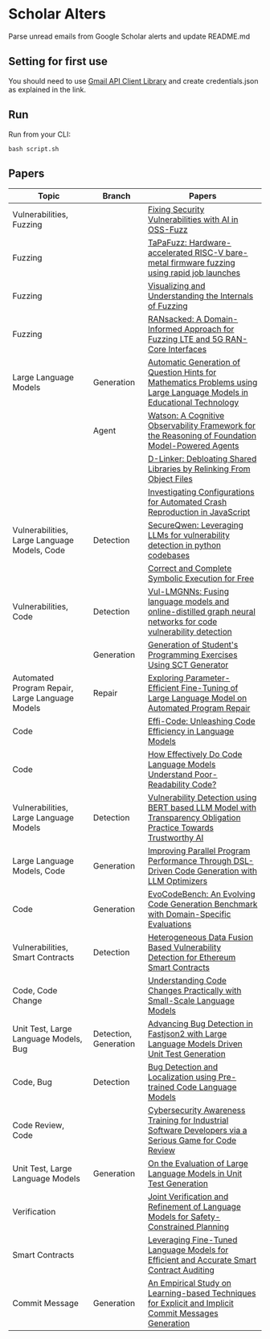 # Scholar Alters
Parse unread emails from Google Scholar alerts and update README.md

## Setting for first use
You should need to use [Gmail API Client Library](https://developers.google.com/gmail/api/quickstart/python) and create
credentials.json as explained in the link.

## Run
Run from your CLI:
```
bash script.sh
```
## Papers

| Topic | Branch | Papers |
| --- | --- | --- |
| Vulnerabilities, Fuzzing |  | [Fixing Security Vulnerabilities with AI in OSS-Fuzz](https://scholar.google.com/scholar_url?url=https://arxiv.org/pdf/2411.03346&hl=en&sa=X&d=6398097898425120745&ei=3OsxZ4WnG8e16rQPxs7MEQ&scisig=AFWwaeauZZK7Eb_OlpWWMfVwP0n-&oi=scholaralrt&hist=apJ4fD8AAAAJ:1087708751057221843:AFWwaeaGSLqn4p2ce8fJ0MSYJvCS&html=&pos=0&folt=art) |
| Fuzzing |  | [TaPaFuzz: Hardware-accelerated RISC-V bare-metal firmware fuzzing using rapid job launches](https://scholar.google.com/scholar_url?url=https://www.sciencedirect.com/science/article/pii/S138376212400225X&hl=en&sa=X&d=11707971653932749245&ei=3OsxZ43eL6S-y9YPv4yW6QM&scisig=AFWwaeaFOC5km6ZyuBqsubAdbNRs&oi=scholaralrt&hist=apJ4fD8AAAAJ:11137134570824175991:AFWwaeZJgvZkFmSwNlRigHvrI7d8&html=&pos=0&folt=rel) |
| Fuzzing |  | [Visualizing and Understanding the Internals of Fuzzing](https://scholar.google.com/scholar_url?url=https://dl.acm.org/doi/abs/10.1145/3691620.3695284&hl=en&sa=X&d=3196985981642554813&ei=3OsxZ43eL6S-y9YPv4yW6QM&scisig=AFWwaeaDyruo9NLOUklyIdyFPElS&oi=scholaralrt&hist=apJ4fD8AAAAJ:11137134570824175991:AFWwaeZJgvZkFmSwNlRigHvrI7d8&html=&pos=1&folt=rel) |
| Fuzzing |  | [RANsacked: A Domain-Informed Approach for Fuzzing LTE and 5G RAN-Core Interfaces](https://scholar.google.com/scholar_url?url=https://nathanielbennett.com/publications/ransacked.pdf&hl=en&sa=X&d=11230534430628479900&ei=3OsxZ43eL6S-y9YPv4yW6QM&scisig=AFWwaeaIO5HvN--uCUhvqqB6PNRn&oi=scholaralrt&hist=apJ4fD8AAAAJ:11137134570824175991:AFWwaeZJgvZkFmSwNlRigHvrI7d8&html=&pos=2&folt=rel) |
| Large Language Models | Generation | [Automatic Generation of Question Hints for Mathematics Problems using Large Language Models in Educational Technology](https://scholar.google.com/scholar_url?url=https://arxiv.org/pdf/2411.03495&hl=vi&sa=X&d=3025150234781701390&ei=3OsxZ9ClOqjB6rQPz6rGiQM&scisig=AFWwaeYsD-pjkf36FZS4_w9o9ezX&oi=scholaralrt&hist=apJ4fD8AAAAJ:13534924455939102554:AFWwaeZN-y-gtbFtywJ0Xio3nYxl&html=&pos=0&folt=cit) |
|  | Agent | [Watson: A Cognitive Observability Framework for the Reasoning of Foundation Model-Powered Agents](https://scholar.google.com/scholar_url?url=https://arxiv.org/pdf/2411.03455&hl=en&sa=X&d=15854966494383568977&ei=3OsxZ9n0J9eS6rQP87fO-AY&scisig=AFWwaeb1kdDULf9PRR_N8x0desg2&oi=scholaralrt&hist=apJ4fD8AAAAJ:5778505219825515303:AFWwaeaDDOggOneW-z6K3HLjAzuP&html=&pos=0&folt=cit) |
|  |  | [D-Linker: Debloating Shared Libraries by Relinking From Object Files](https://scholar.google.com/scholar_url?url=https://ieeexplore.ieee.org/abstract/document/10745870/&hl=en&sa=X&d=5774709092298564345&ei=3OsxZ9n0J9eS6rQP87fO-AY&scisig=AFWwaeYUAhfoICKd79U1krXF37eF&oi=scholaralrt&hist=apJ4fD8AAAAJ:5778505219825515303:AFWwaeaDDOggOneW-z6K3HLjAzuP&html=&pos=1&folt=cit) |
|  |  | [Investigating Configurations for Automated Crash Reproduction in JavaScript](https://scholar.google.com/scholar_url?url=https://openaccess.wgtn.ac.nz/articles/thesis/Investigating_Configurations_for_Automated_Crash_Reproduction_in_JavaScript/27633654/1/files/50303283.pdf&hl=en&sa=X&d=1421409153478681857&ei=3OsxZ9n0J9eS6rQP87fO-AY&scisig=AFWwaeZ-Q9XBNNdlxC1HFA6Oatrp&oi=scholaralrt&hist=apJ4fD8AAAAJ:5778505219825515303:AFWwaeaDDOggOneW-z6K3HLjAzuP&html=&pos=2&folt=cit) |
| Vulnerabilities, Large Language Models, Code | Detection | [SecureQwen: Leveraging LLMs for vulnerability detection in python codebases](https://scholar.google.com/scholar_url?url=https://www.sciencedirect.com/science/article/pii/S0167404824004565&hl=en&sa=X&d=9860232816074901719&ei=3OsxZ7joO7Os6rQPzZTH4AM&scisig=AFWwaeYpKS0J00hu_VEjV02J-1kw&oi=scholaralrt&hist=apJ4fD8AAAAJ:15725322226479601129:AFWwaeYp-8wbw5OHTjoCHLP43E0V&html=&pos=0&folt=rel) |
|  |  | [Correct and Complete Symbolic Execution for Free](https://scholar.google.com/scholar_url?url=https://ebjohnsen.org/publication/24-ifm/24-ifm.pdf&hl=vi&sa=X&d=9149829036098147844&ei=3esxZ4WiBNmDy9YPu8LrcQ&scisig=AFWwaebGMkk_X5jld_uJPIfvJzbI&oi=scholaralrt&hist=apJ4fD8AAAAJ:16065687014273664109:AFWwaeYpvD7V4gPm0ywHhNT6YvSk&html=&pos=0&folt=rel) |
| Vulnerabilities, Code | Detection | [Vul-LMGNNs: Fusing language models and online-distilled graph neural networks for code vulnerability detection](https://scholar.google.com/scholar_url?url=https://www.sciencedirect.com/science/article/pii/S1566253524005268&hl=vi&sa=X&d=16376800686756525134&ei=3esxZ4WiBNmDy9YPu8LrcQ&scisig=AFWwaeatQ43Kg-T6D3Ld5LPt-t4a&oi=scholaralrt&hist=apJ4fD8AAAAJ:16065687014273664109:AFWwaeYpvD7V4gPm0ywHhNT6YvSk&html=&pos=1&folt=rel) |
|  | Generation | [Generation of Student's Programming Exercises Using SCT Generator](https://scholar.google.com/scholar_url?url=https://link.springer.com/chapter/10.1007/978-3-031-73125-9_43&hl=vi&sa=X&d=10260346506631808646&ei=3esxZ4WiBNmDy9YPu8LrcQ&scisig=AFWwaebpzaf34bHNhKfy68zRZec8&oi=scholaralrt&hist=apJ4fD8AAAAJ:16065687014273664109:AFWwaeYpvD7V4gPm0ywHhNT6YvSk&html=&pos=2&folt=rel) |
| Automated Program Repair, Large Language Models | Repair | [Exploring Parameter-Efficient Fine-Tuning of Large Language Model on Automated Program Repair](https://scholar.google.com/scholar_url?url=https://dl.acm.org/doi/abs/10.1145/3691620.3695066&hl=vi&sa=X&d=18109280530866880416&ei=3esxZ4WiBNmDy9YPu8LrcQ&scisig=AFWwaebYRI4adAJZ0PjuM24l1q7P&oi=scholaralrt&hist=apJ4fD8AAAAJ:16065687014273664109:AFWwaeYpvD7V4gPm0ywHhNT6YvSk&html=&pos=3&folt=rel) |
| Code |  | [Effi-Code: Unleashing Code Efficiency in Language Models](https://scholar.google.com/scholar_url?url=https://arxiv.org/pdf/2410.10209&hl=vi&sa=X&d=1109691509604134053&ei=3esxZ4WiBNmDy9YPu8LrcQ&scisig=AFWwaebZo9dlnJQoK-tmCtwbWQPC&oi=scholaralrt&hist=apJ4fD8AAAAJ:16065687014273664109:AFWwaeYpvD7V4gPm0ywHhNT6YvSk&html=&pos=4&folt=rel) |
| Code |  | [How Effectively Do Code Language Models Understand Poor-Readability Code?](https://scholar.google.com/scholar_url?url=https://guxd.github.io/papers/hu2024ase-poorcodesumeval.pdf&hl=en&sa=X&d=4746267297747684651&ei=3esxZ8DzBcqo6rQP-OSAgAs&scisig=AFWwaeb3JzyRNjoPuVgvYpvxu5jx&oi=scholaralrt&hist=apJ4fD8AAAAJ:16488056128958629805:AFWwaeZVy5biUXZBZUZeh3-Oz0_I&html=&pos=1&folt=rel) |
| Vulnerabilities, Large Language Models | Detection | [Vulnerability Detection using BERT based LLM Model with Transparency Obligation Practice Towards Trustworthy AI](https://scholar.google.com/scholar_url?url=https://www.sciencedirect.com/science/article/pii/S2666827024000744&hl=vi&sa=X&d=1529898220563525001&ei=3OsxZ-mcMeG86rQP-8id0AQ&scisig=AFWwaeaYNfJgqLifDSr_UjCpoTqT&oi=scholaralrt&hist=apJ4fD8AAAAJ:11355862984917483435:AFWwaeZvT_NNWQMu4_zZrEW644gW&html=&pos=0&folt=rel) |
| Large Language Models, Code | Generation | [Improving Parallel Program Performance Through DSL-Driven Code Generation with LLM Optimizers](https://scholar.google.com/scholar_url?url=https://arxiv.org/pdf/2410.15625&hl=vi&sa=X&d=3867359641423923108&ei=3OsxZ-mcMeG86rQP-8id0AQ&scisig=AFWwaebamYigLxEw5_WCRRRd5rj5&oi=scholaralrt&hist=apJ4fD8AAAAJ:11355862984917483435:AFWwaeZvT_NNWQMu4_zZrEW644gW&html=&pos=1&folt=rel) |
| Code | Generation | [EvoCodeBench: An Evolving Code Generation Benchmark with Domain-Specific Evaluations](https://scholar.google.com/scholar_url?url=https://arxiv.org/pdf/2410.22821&hl=vi&sa=X&d=3646257196711982514&ei=3OsxZ-mcMeG86rQP-8id0AQ&scisig=AFWwaearxxQNmji-MKNJ7B1GPeOG&oi=scholaralrt&hist=apJ4fD8AAAAJ:11355862984917483435:AFWwaeZvT_NNWQMu4_zZrEW644gW&html=&pos=2&folt=rel) |
| Vulnerabilities, Smart Contracts | Detection | [Heterogeneous Data Fusion Based Vulnerability Detection for Ethereum Smart Contracts](https://scholar.google.com/scholar_url?url=https://link.springer.com/chapter/10.1007/978-981-97-9412-6_27&hl=en&sa=X&d=4101029684720291601&ei=3OsxZ_HyKb616rQP-8Dk4A0&scisig=AFWwaeYf7RBXeCzI5CfDH97ul6e6&oi=scholaralrt&hist=apJ4fD8AAAAJ:6234092987365270793:AFWwaeZHIN6aK_iU38VPuuMoYcVu&html=&pos=0&folt=rel) |
| Code, Code Change |  | [Understanding Code Changes Practically with Small-Scale Language Models](https://scholar.google.com/scholar_url?url=https://dl.acm.org/doi/abs/10.1145/3691620.3694999&hl=en&sa=X&d=9145288900814984675&ei=3OsxZ_HyKb616rQP-8Dk4A0&scisig=AFWwaeZKdA54FinM26b6XDJjvaR5&oi=scholaralrt&hist=apJ4fD8AAAAJ:6234092987365270793:AFWwaeZHIN6aK_iU38VPuuMoYcVu&html=&pos=1&folt=rel) |
| Unit Test, Large Language Models, Bug | Detection, Generation | [Advancing Bug Detection in Fastjson2 with Large Language Models Driven Unit Test Generation](https://scholar.google.com/scholar_url?url=https://arxiv.org/pdf/2410.09414&hl=en&sa=X&d=1156470535898230124&ei=3OsxZ_HyKb616rQP-8Dk4A0&scisig=AFWwaeY9IXIJ6ap8OGfdByRdY46L&oi=scholaralrt&hist=apJ4fD8AAAAJ:6234092987365270793:AFWwaeZHIN6aK_iU38VPuuMoYcVu&html=&pos=2&folt=rel) |
| Code, Bug | Detection | [Bug Detection and Localization using Pre-trained Code Language Models](https://scholar.google.com/scholar_url?url=https://dl.gi.de/bitstreams/1b3e1225-28f4-4696-9245-4c6a57b95702/download&hl=en&sa=X&d=18443862106254586297&ei=3OsxZ_HyKb616rQP-8Dk4A0&scisig=AFWwaeaP1-m3SGGn2r_f-tl-vvpi&oi=scholaralrt&hist=apJ4fD8AAAAJ:6234092987365270793:AFWwaeZHIN6aK_iU38VPuuMoYcVu&html=&pos=3&folt=rel) |
| Code Review, Code |  | [Cybersecurity Awareness Training for Industrial Software Developers via a Serious Game for Code Review](https://scholar.google.com/scholar_url?url=https://aisel.aisnet.org/wi2024/60/&hl=en&sa=X&d=13807661833344529934&ei=3OsxZ5nKIPDIy9YP4cS8yQE&scisig=AFWwaeYxcIPi-hAi6nt9_vslGj-l&oi=scholaralrt&hist=apJ4fD8AAAAJ:4465730527138788254:AFWwaebhnVuF-27TSh32-dm_KGTR&html=&pos=1&folt=cit) |
| Unit Test, Large Language Models | Generation | [On the Evaluation of Large Language Models in Unit Test Generation](https://scholar.google.com/scholar_url?url=https://dl.acm.org/doi/abs/10.1145/3691620.3695529&hl=en&sa=X&d=8784844171427553990&ei=3OsxZ-70MvOx6rQPmJ_XwQs&scisig=AFWwaeZ4yShFQGttG_DtxPmoBqDu&oi=scholaralrt&hist=apJ4fD8AAAAJ:11631047573362457156:AFWwaeYhbBKL65h4pzyKCNru3s-R&html=&pos=1&folt=rel) |
| Verification |  | [Joint Verification and Refinement of Language Models for Safety-Constrained Planning](https://scholar.google.com/scholar_url?url=https://arxiv.org/pdf/2410.14865&hl=en&sa=X&d=9752132239755285061&ei=3OsxZ-70MvOx6rQPmJ_XwQs&scisig=AFWwaebC_9gB3RvXQObIeZUTgrJT&oi=scholaralrt&hist=apJ4fD8AAAAJ:11631047573362457156:AFWwaeYhbBKL65h4pzyKCNru3s-R&html=&pos=2&folt=rel) |
| Smart Contracts |  | [Leveraging Fine-Tuned Language Models for Efficient and Accurate Smart Contract Auditing](https://scholar.google.com/scholar_url?url=https://arxiv.org/pdf/2410.13918&hl=en&sa=X&d=1930181031675207985&ei=3OsxZ-70MvOx6rQPmJ_XwQs&scisig=AFWwaebape6o0xec97bloVjsrH4f&oi=scholaralrt&hist=apJ4fD8AAAAJ:11631047573362457156:AFWwaeYhbBKL65h4pzyKCNru3s-R&html=&pos=3&folt=rel) |
| Commit Message | Generation | [An Empirical Study on Learning-based Techniques for Explicit and Implicit Commit Messages Generation](https://scholar.google.com/scholar_url?url=https://dl.acm.org/doi/abs/10.1145/3691620.3695025&hl=en&sa=X&d=644387494081582993&ei=3OsxZ-70MvOx6rQPmJ_XwQs&scisig=AFWwaeaW-F2AEYoDsTm90LJ7A3mD&oi=scholaralrt&hist=apJ4fD8AAAAJ:11631047573362457156:AFWwaeYhbBKL65h4pzyKCNru3s-R&html=&pos=4&folt=rel) |
